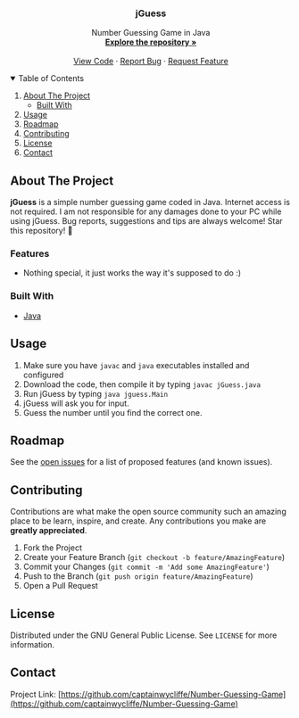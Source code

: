 <p align="center">

  <h3 align="center">jGuess</h3>

  <p align="center">
    Number Guessing Game in Java
    <br />
    <a href="https://github.com/captainwycliffe/Number-Guessing-Game"><strong>Explore the repository »</strong></a>
    <br />
    <br />
    <a href="https://github.com/captainwycliffe/Number-Guessing-Game">View Code</a>
    ·
    <a href="https://github.com/captainwycliffe/Number-Guessing-Game/issues">Report Bug</a>
    ·
    <a href="https://github.com/captainwycliffe/Number-Guessing-Game">Request Feature</a>
  </p>
</p>

<!-- TABLE OF CONTENTS -->
<details open="open">
  <summary>Table of Contents</summary>
  <ol>
    <li>
      <a href="#about-the-project">About The Project</a>
      <ul>
        <li><a href="#built-with">Built With</a></li>
      </ul>
    </li>
    <li><a href="#usage">Usage</a></li>
    <li><a href="#roadmap">Roadmap</a></li>
    <li><a href="#contributing">Contributing</a></li>
    <li><a href="#license">License</a></li>
    <li><a href="#contact">Contact</a></li>
  </ol>
</details>

<!-- ABOUT THE PROJECT -->
## About The Project

<b>jGuess</b> is a simple number guessing game coded in Java.
Internet access is not required. I am not responsible for any damages done to your PC while using jGuess.
Bug reports, suggestions and tips are always welcome!
Star this repository! 🌟

### Features

* Nothing special, it just works the way it's supposed to do :)

### Built With

* [Java](https://en.wikipedia.org/wiki/Java_(programming_language))

## Usage
1. Make sure you have `javac` and `java` executables installed and configured
2. Download the code, then compile it by typing `javac jGuess.java`
3. Run jGuess by typing `java jguess.Main`
4. jGuess will ask you for input.
5. Guess the number until you find the correct one.


<!-- ROADMAP -->
## Roadmap

See the [open issues](https://github.com/captainwycliffe/Number-Guessing-Game) for a list of proposed features (and known issues).



<!-- CONTRIBUTING -->
## Contributing

Contributions are what make the open source community such an amazing place to be learn, inspire, and create. Any contributions you make are **greatly appreciated**.

1. Fork the Project
2. Create your Feature Branch (`git checkout -b feature/AmazingFeature`)
3. Commit your Changes (`git commit -m 'Add some AmazingFeature'`)
4. Push to the Branch (`git push origin feature/AmazingFeature`)
5. Open a Pull Request



<!-- LICENSE -->
## License

Distributed under the GNU General Public License. See `LICENSE` for more information.



<!-- CONTACT -->
## Contact

Project Link: [https://github.com/captainwycliffe/Number-Guessing-Game](https://github.com/captainwycliffe/Number-Guessing-Game)
